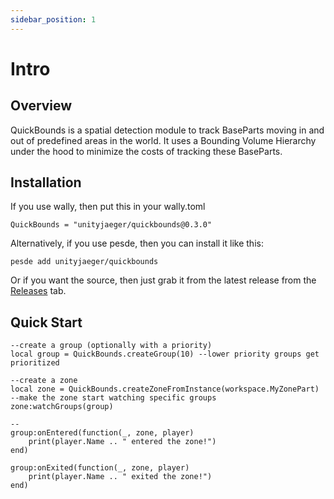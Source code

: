 ```yaml
---
sidebar_position: 1
---
```


# Intro

## Overview
QuickBounds is a spatial detection module to track BaseParts moving in and out of predefined areas in the world.
It uses a Bounding Volume Hierarchy under the hood to minimize the costs of tracking these BaseParts.

## Installation
If you use wally, then put this in your wally.toml
```
QuickBounds = "unityjaeger/quickbounds@0.3.0"
```

Alternatively, if you use pesde, then you can install it like this:
```
pesde add unityjaeger/quickbounds
```

Or if you want the source, then just grab it from the latest release from the [Releases](https://github.com/unityjaeger/QuickBounds/releases) tab.

## Quick Start
```
--create a group (optionally with a priority)
local group = QuickBounds.createGroup(10) --lower priority groups get prioritized

--create a zone
local zone = QuickBounds.createZoneFromInstance(workspace.MyZonePart)
--make the zone start watching specific groups
zone:watchGroups(group)

--
group:onEntered(function(_, zone, player)
    print(player.Name .. " entered the zone!")
end)

group:onExited(function(_, zone, player)
    print(player.Name .. " exited the zone!")
end)
```